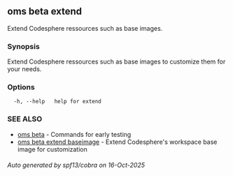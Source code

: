 ## oms beta extend

Extend Codesphere ressources such as base images.

### Synopsis

Extend Codesphere ressources such as base images to customize them for your needs.

### Options

```
  -h, --help   help for extend
```

### SEE ALSO

* [oms beta](oms_beta.md)	 - Commands for early testing
* [oms beta extend baseimage](oms_beta_extend_baseimage.md)	 - Extend Codesphere's workspace base image for customization

###### Auto generated by spf13/cobra on 16-Oct-2025
